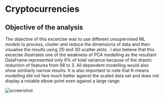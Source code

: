 # Cryptocurrencies

## Objective of the analysis 
The objective of this excercise was to use different unsupervised ML models to process, cluster and reduce the dimensions of data and then visualise the results using 2D and 3D scatter plots . I also believe that this excecise illustrates one of the weakness of PCA modelling as the resultant DataFrame represented only 6% of total variance because of the drastic reduction of features from 98 to 3. All dependent modelling would also show similiarly narrow results. 
It is also important to note that K-means modelling did not fare much better against the scaled data set and does not display a notable elbow point even against a large range. 

![screenshot]()